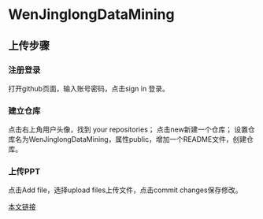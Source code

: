 # WenJinglongDataMining
## 上传步骤
### 注册登录
打开github页面，输入账号密码，点击sign in 登录。
### 建立仓库
点击右上角用户头像，找到 your repositories；
点击new新建一个仓库；
设置仓库名为WenJinglongDataMining，属性public，增加一个README文件，创建仓库。
### 上传PPT
点击Add file，选择upload files上传文件，点击commit changes保存修改。

[本文链接](https://github.com/jlong7398/WenJinglongDataMining)

